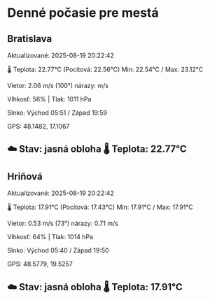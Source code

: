 ﻿# Denné počasie pre mestá

## Bratislava
Aktualizované: 2025-08-19 20:22:42

🌡️ Teplota: 22.77°C 
(Pocitová: 22.56°C)
Min: 22.54°C / Max: 23.12°C

Vietor: 2.06 m/s    (100°) 
nárazy:  m/s

Vlhkosť: 56% | Tlak: 1011 hPa

Slnko: Východ 05:51 / Západ 19:59

GPS: 48.1482, 17.1067

☁️ Stav: jasná obloha        🌡️ Teplota: 22.77°C
---

## Hriňová
Aktualizované: 2025-08-19 20:22:42

🌡️ Teplota: 17.91°C 
(Pocitová: 17.43°C)
Min: 17.91°C / Max: 17.91°C

Vietor: 0.53 m/s (73°)
nárazy: 0.71 m/s

Vlhkosť: 64% | Tlak: 1014 hPa

Slnko: Východ 05:40 / Západ 19:50

GPS: 48.5779, 19.5257

☁️ Stav: jasná obloha        🌡️ Teplota: 17.91°C
---
